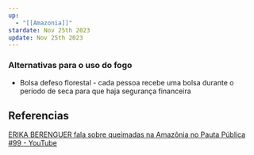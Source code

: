 ```yaml
---
up:
  - "[[Amazonia]]"
stardate: Nov 25th 2023
update: Nov 25th 2023
---
```

### Alternativas para o uso do fogo
- Bolsa defeso florestal - cada pessoa recebe uma bolsa durante o período de seca para que haja segurança financeira



## Referencias
[ERIKA BERENGUER fala sobre queimadas na Amazônia no Pauta Pública #99 - YouTube](https://www.youtube.com/watch?v=bUXIXiDD0s0)
